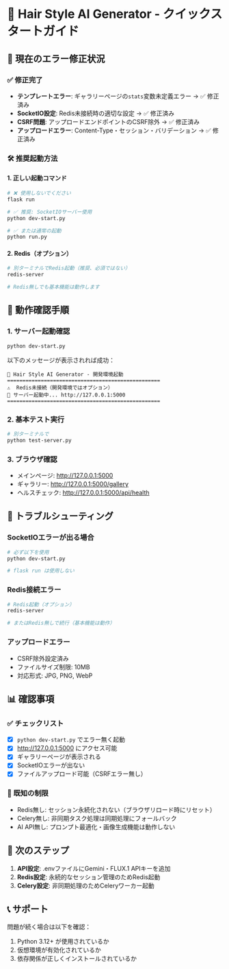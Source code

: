 # 🚀 Hair Style AI Generator - クイックスタートガイド

## 📝 現在のエラー修正状況

### ✅ 修正完了
- **テンプレートエラー**: ギャラリーページの`stats`変数未定義エラー → ✅ 修正済み
- **SocketIO設定**: Redis未接続時の適切な設定 → ✅ 修正済み
- **CSRF問題**: アップロードエンドポイントのCSRF除外 → ✅ 修正済み
- **アップロードエラー**: Content-Type・セッション・バリデーション → ✅ 修正済み

### 🛠 推奨起動方法

#### 1. 正しい起動コマンド
```bash
# ❌ 使用しないでください
flask run

# ✅ 推奨: SocketIOサーバー使用
python dev-start.py

# ✅ または通常の起動
python run.py
```

#### 2. Redis（オプション）
```bash
# 別ターミナルでRedis起動（推奨、必須ではない）
redis-server

# Redis無しでも基本機能は動作します
```

## 🧪 動作確認手順

### 1. サーバー起動確認
```bash
python dev-start.py
```

以下のメッセージが表示されれば成功：
```
🎨 Hair Style AI Generator - 開発環境起動
==================================================
⚠️  Redis未接続（開発環境ではオプション）
🚀 サーバー起動中... http://127.0.0.1:5000
==================================================
```

### 2. 基本テスト実行
```bash
# 別ターミナルで
python test-server.py
```

### 3. ブラウザ確認
- メインページ: http://127.0.0.1:5000
- ギャラリー: http://127.0.0.1:5000/gallery
- ヘルスチェック: http://127.0.0.1:5000/api/health

## 🔧 トラブルシューティング

### SocketIOエラーが出る場合
```bash
# 必ず以下を使用
python dev-start.py

# flask run は使用しない
```

### Redis接続エラー
```bash
# Redis起動（オプション）
redis-server

# またはRedis無しで続行（基本機能は動作）
```

### アップロードエラー
- CSRF除外設定済み
- ファイルサイズ制限: 10MB
- 対応形式: JPG, PNG, WebP

## 📊 確認事項

### ✅ チェックリスト
- [x] `python dev-start.py` でエラー無く起動
- [x] http://127.0.0.1:5000 にアクセス可能
- [x] ギャラリーページが表示される
- [x] SocketIOエラーが出ない
- [x] ファイルアップロード可能（CSRFエラー無し）

### 🐛 既知の制限
- Redis無し: セッション永続化されない（ブラウザリロード時にリセット）
- Celery無し: 非同期タスク処理は同期処理にフォールバック
- AI API無し: プロンプト最適化・画像生成機能は動作しない

## 🎯 次のステップ

1. **API設定**: .envファイルにGemini・FLUX.1 APIキーを追加
2. **Redis設定**: 永続的なセッション管理のためRedis起動
3. **Celery設定**: 非同期処理のためCeleryワーカー起動

## 📞 サポート

問題が続く場合は以下を確認：
1. Python 3.12+ が使用されているか
2. 仮想環境が有効化されているか
3. 依存関係が正しくインストールされているか 